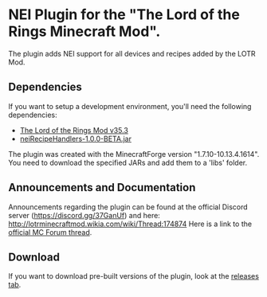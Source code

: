 # NEI Plugin for the "The Lord of the Rings Minecraft Mod".
The plugin adds NEI support for all devices and recipes added by the LOTR Mod.
## Dependencies
If you want to setup a development environment, you'll need the following dependencies:
- [The Lord of the Rings Mod v35.3](https://www.mediafire.com/file/gltwzjz81se5mgt/)
- [neiRecipeHandlers-1.0.0-BETA.jar](https://github.com/CraftedMods/nei-recipe-handlers/releases)

The plugin was created with the MinecraftForge version "1.7.10-10.13.4.1614".  
You need to download the specified JARs and add them to a 'libs' folder.
## Announcements and Documentation
Announcements regarding the plugin can be found at the official Discord server (https://discord.gg/37GanUf) and here: http://lotrminecraftmod.wikia.com/wiki/Thread:174874
Here is a link to the [official MC Forum thread](https://www.minecraftforum.net/forums/mapping-and-modding-java-edition/minecraft-mods/wip-mods/2563743-1-7-10-nei-plugin-for-the-lord-of-the-rings-mod-1).
## Download
If you want to download pre-built versions of the plugin, look at the [releases tab](https://github.com/CraftedMods/nei-lotr/releases).
